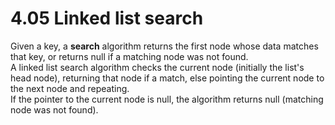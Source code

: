# 4.05 Linked list search

Given a key, a **search** algorithm returns the first node whose data matches that key, or returns null if a matching node was not found.   
A linked list search algorithm checks the current node (initially the list's head node), returning that node if a match, else pointing the current node to the next node and repeating.   
If the pointer to the current node is null, the algorithm returns null (matching node was not found).   
